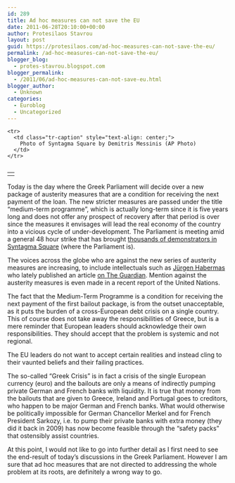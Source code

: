 ```yaml
---
id: 289
title: Ad hoc measures can not save the EU
date: 2011-06-28T20:10:00+00:00
author: Protesilaos Stavrou
layout: post
guid: https://protesilaos.com/ad-hoc-measures-can-not-save-the-eu/
permalink: /ad-hoc-measures-can-not-save-the-eu/
blogger_blog:
  - protes-stavrou.blogspot.com
blogger_permalink:
  - /2011/06/ad-hoc-measures-can-not-save-eu.html
blogger_author:
  - Unknown
categories:
  - Euroblog
  - Uncategorized
---
```

<div dir="ltr" style="text-align: left;" trbidi="on">
  <table cellpadding="0" cellspacing="0" class="tr-caption-container" style="float: right; margin-left: 1em; text-align: right;">
    <tr>
      <td style="text-align: center;">
      </td>
    </tr>
    
    <tr>
      <td class="tr-caption" style="text-align: center;">
        Photo of Syntagma Square by Demitris Messinis (AP Photo)
      </td>
    </tr>
  </table>
  
  <p>
    Today is the day where the Greek Parliament will decide over a new package of austerity measures that are a condition for receiving the next payment of the loan. The new stricter measures are passed under the title &#8220;medium-term programme&#8221;, which is actually long-term since it is five years long and does not offer any prospect of recovery after that period is over since the measures it envisages will lead the real economy of the country into a vicious cycle of under-development. The Parliament is meeting amid a general 48 hour strike that has brought <a href="http://edition.cnn.com/2011/WORLD/europe/06/28/greece.strike/index.html?hpt=hp_t1">thousands of demonstrators in Syntagma Square</a> (where the Parliament is).
  </p>
  
  <p>
    The voices across the globe who are against the new series of austerity measures are increasing, to include intellectuals such as <a href="http://www.guardian.co.uk/commentisfree/2011/jun/22/eu-leadership-tackle-crisis-austerity">Jürgen Habermas</a> who lately published an article <a href="http://www.guardian.co.uk/">on The Guardian</a>. Mention against the austerity measures is even made in a recent report of the United Nations.
  </p>
  
  <p>
    The fact that the Medium-Term Programme is a condition for receiving the next payment of the first bailout package, is from the outset unacceptable, as it puts the burden of a cross-European debt crisis on a single country. This of course does not take away the responsibilities of Greece, but is a mere reminder that European leaders should acknowledge their own responsibilities. They should accept that the problem is systemic and not regional.
  </p>
  
  <p>
    The EU leaders do not want to accept certain realities and instead cling to their vaunted beliefs and their failing practices.
  </p>
  
  <p>
    The so-called &#8220;Greek Crisis&#8221; is in fact a crisis of the single European currency (euro) and the bailouts are only a means of indirectly pumping private German and French banks with liquidity. It is true that money from the bailouts that are given to Greece, Ireland and Portugal goes to creditors, who happen to be major German and French banks. What would otherwise be politically impossible for German Chancellor Merkel and for French President Sarkozy, i.e. to pump their private banks with extra money (they did it back in 2009) has now become feasible through the &#8220;safety packs&#8221; that ostensibly assist countries.
  </p>
  
  <p>
    At this point, I would not like to go into further detail as I first need to see the end-result of today&#8217;s discussions in the Greek Parliament. However I am sure that ad hoc measures that are not directed to addressing the whole problem at its roots, are definitely a wrong way to go.
  </p>
</div>